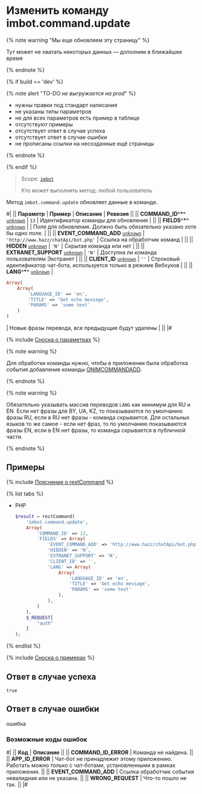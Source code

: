 # Изменить команду imbot.command.update

{% note warning "Мы еще обновляем эту страницу" %}

Тут может не хватать некоторых данных — дополним в ближайшее время

{% endnote %}

{% if build == 'dev' %}

{% note alert "TO-DO _не выгружается на prod_" %}

- нужны правки под стандарт написания
- не указаны типы параметров
- не для всех параметров есть пример в таблице
- отсутствуют примеры
- отсутствует ответ в случае успеха
- отсутствует ответ в случае ошибки
- не прописаны ссылки на несозданные ещё страницы

{% endnote %}

{% endif %}

> Scope: [`imbot`](../../scopes/permissions.md)
>
> Кто может выполнять метод: любой пользователь

Метод `imbot.command.update` обновляет данные в команде.

#|
|| **Параметр** | **Пример** | **Описание** | **Ревизия** ||
|| **COMMAND_ID^*^**
[`unknown`](../../data-types.md) | `13` | Идентификатор команды для обновления | ||
|| **FIELDS^*^**
[`unknown`](../../data-types.md) | | Поля для обновления. Должно быть обязательно указано хотя бы одно поле. | ||
|| **EVENT_COMMAND_ADD**
[`unknown`](../../data-types.md) | `'http://www.hazz/chatApi/bot.php'` | Ссылка на обработчик команд | ||
|| **HIDDEN**
[`unknown`](../../data-types.md) | `'N'` | Скрытая команда или нет | ||
|| **EXTRANET_SUPPORT**
[`unknown`](../../data-types.md) | `'N'` | Доступна ли команда пользователям Экстранет | ||
|| **CLIENT_ID**
[`unknown`](../../data-types.md) | `''` | Строковый идентификатор чат-бота, используется только в режиме Вебхуков | ||
|| **LANG^*^**
[`unknown`](../../data-types.md) | 
```php
Array(
    Array(
        'LANGUAGE_ID' => 'en',
        'TITLE' => 'Get echo message',
        'PARAMS' => 'some text'
    )
)
```
 | Новые фразы перевода, все предыдущие будут удалены | ||
|#

{% include [Сноска о параметрах](../../../_includes/required.md) %}

{% note warning %}

Для обработки команды нужно, чтобы в приложении была обработка события добавления команды [ONIMCOMMANDADD](./events/index.md).

{% endnote %}

{% note warning %}

Обязательно указывать массив переводов `LANG` как минимум для RU и EN. Если нет фразы для BY, UA, KZ, то показываются по умолчанию фразы RU, если в RU нет фразы - команда скрывается. Для остальных языков то же самое - если нет фраз, то по умолчанию показываются фразы EN, если в EN нет фразы, то команда скрывается в публичной части.

{% endnote %}

## Примеры

{% include [Пояснение о restCommand](../_includes/rest-command.md) %}

{% list tabs %}

- PHP

    ```php
    $result = restCommand(
        'imbot.command.update',
        Array(
            'COMMAND_ID' => 13,
            'FIELDS' => Array(
                'EVENT_COMMAND_ADD' => 'http://www.hazz/chatApi/bot.php',
                'HIDDEN' => 'N',
                'EXTRANET_SUPPORT' => 'N',
                'CLIENT_ID' => '',
                'LANG' => Array(
                    Array(
                        'LANGUAGE_ID' => 'en',
                        'TITLE' => 'Get echo message',
                        'PARAMS' => 'some text'
                    ),
                ),
            )
        ),
        $_REQUEST[
            "auth"
        ]
    );
    ```

{% endlist %}

{% include [Сноска о примерах](../../../_includes/examples.md) %}

## Ответ в случае успеха

`true`

## Ответ в случае ошибки

ошибка

### Возможные коды ошибок

#|
|| **Код** | **Описание** ||
|| **COMMAND_ID_ERROR** | Команда не найдена. ||
|| **APP_ID_ERROR** | Чат-бот не принадлежит этому приложению. Работать можно только с чат-ботами, установленными в рамках приложения. ||
|| **EVENT_COMMAND_ADD** | Ссылка обработчик события невалидная или не указана. ||
|| **WRONG_REQUEST** | Что-то пошло не так. ||
|#
